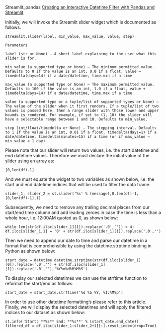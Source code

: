 
Streamlit_pandas
[Creating an Interactive Datetime Filter with Pandas and Streamlit](https://towardsdatascience.com/creating-an-interactive-datetime-filter-with-pandas-and-streamlit-156e1ea12e90)


Initially, we will invoke the Streamlit slider widget which is documented as follows.

    streamlit.slider(label, min_value, max_value, value, step)

    Parameters

    label (str or None) — A short label explaining to the user what this slider is for.

    min_value (a supported type or None) — The minimum permitted value. Defaults to 0 if the value is an int, 0.0 if a float, value — timedelta(days=14) if a date/datetime, time.min if a time

    max_value (a supported type or None) — The maximum permitted value. Defaults to 100 if the value is an int, 1.0 if a float, value + timedelta(days=14) if a date/datetime, time.max if a time

    value (a supported type or a tuple/list of supported types or None) — The value of the slider when it first renders. If a tuple/list of two values is passed here, then a range slider with those lower and upper bounds is rendered. For example, if set to (1, 10) the slider will have a selectable range between 1 and 10. Defaults to min_value.

    step (int/float/timedelta or None) — The stepping interval. Defaults to 1 if the value is an int, 0.01 if a float, timedelta(days=1) if a date/datetime, timedelta(minutes=15) if a time (or if max_value — min_value < 1 day)

Please note that our slider will return two values, i.e. the start datetime and end datetime values. Therefore we must declare the initial value of the slider using an array as:

`[0,len(df)-1]`

And we must equate the widget to two variables as shown below, i.e. the start and end datetime indices that will be used to filter the data frame:

`slider_1, slider_2 = st.slider('%s' % (message),0,len(df)-1,[0,len(df)-1],1)`

Subsequently, we need to remove any trailing decimal places from our start/end time column and add leading zeroes in case the time is less than a whole hour, i.e. 12:00AM quoted as 0, as shown below:

`while len(str(df.iloc[slider_1][1]).replace('.0','')) < 4:
    df.iloc[slider_1,1] = '0' + str(df.iloc[slider_1][1]).replace('.0','')
`

Then we need to append our date to time and parse our datetime in a format that is comprehensible by using the datetime.strptime binding in Python as shown below:

`start_date = datetime.datetime.strptime(str(df.iloc[slider_1][0]).replace('.0','') + str(df.iloc[slider_1][1]).replace('.0',''),'%Y%m%d%H%M%S')`


To display our selected datetimes we can use the strftime function to reformat the start/end as follows:

`start_date = start_date.strftime('%d %b %Y, %I:%M%p')`

In order to use other datetime formatting’s please refer to this article. Finally, we will display the selected datetimes and will apply the filtered indices to our dataset as shown below:

`st.info('Start: **%s** End: **%s**' % (start_date,end_date))                filtered_df = df.iloc[slider_1:slider_2+1][:].reset_index(drop=True)`